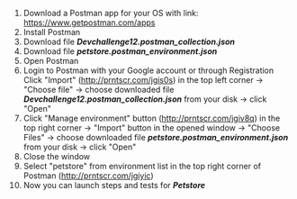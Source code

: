 1. Download a Postman app for your OS with link: https://www.getpostman.com/apps <br>
2. Install Postman <br>
3. Download file <b>*Devchallenge12.postman_collection.json*</b> <br>
4. Download file <b>*petstore.postman_environment.json*</b> <br>
5. Open Postman <br>
6. Login to Postman with your Google account or through Registration <br>
Click "Import" (http://prntscr.com/jgis0s) in the top left corner -> "Choose file" -> choose downloaded file <b>*Devchallenge12.postman_collection.json*</b> from your disk -> click "Open" <br>
7. Click "Manage environment" button (http://prntscr.com/jgiv8q) in the top right corner -> "Import" button in the opened window -> "Choose Files" -> choose downloaded file <b>*petstore.postman_environment.json*</b> from your disk -> click "Open" <br>
8. Close the window <br>
9. Select "petstore" from environment list in the top right corner of Postman (http://prntscr.com/jgiyic) <br>
10. Now you can launch steps and tests for <b>*Petstore*</b>
